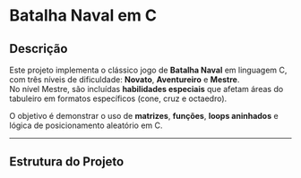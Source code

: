 # Batalha Naval em C

## Descrição
Este projeto implementa o clássico jogo de **Batalha Naval** em linguagem C, com três níveis de dificuldade: **Novato**, **Aventureiro** e **Mestre**.  
No nível Mestre, são incluídas **habilidades especiais** que afetam áreas do tabuleiro em formatos específicos (cone, cruz e octaedro).  

O objetivo é demonstrar o uso de **matrizes**, **funções**, **loops aninhados** e lógica de posicionamento aleatório em C.

---

## Estrutura do Projeto

